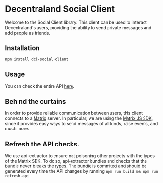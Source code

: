 # Decentraland Social Client

Welcome to the Social Client library. This client can be used to interact Decentraland's users, providing the ability to send private messages and add people as friends.

## Installation

```bash
npm install dcl-social-client
```

## Usage

You can check the entire API [here](src/SocialAPI.ts).

## Behind the curtains

In order to provide reliable communication between users, this client connects to a [Matrix](https://matrix.org/) server. In particular, we are using the [Matrix JS SDK](https://github.com/matrix-org/matrix-js-sdk), since it provides easy ways to send messages of all kinds, raise events, and much more.

## Refresh the API checks.

We use api-extractor to ensure not poisoning other projects with the types of the Matrix SDK. To do so, api-extractor bundles and checks that the bundle never breaks the types. The bundle is commited and should be generated every time the API changes by running `npm run build && npm run refresh-api`
